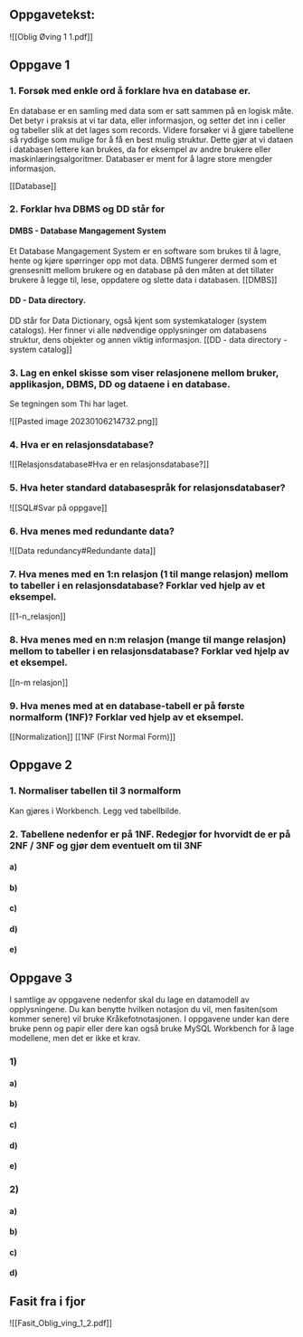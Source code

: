 
## Oppgavetekst:

![[Oblig Øving 1 1.pdf]]


## Oppgave 1

### 1. Forsøk med enkle ord å forklare hva en database er.
En database er en samling med data som er satt sammen på en logisk måte. Det betyr i praksis at vi tar data, eller informasjon, og setter det inn i celler og tabeller slik at det lages som records. Videre forsøker vi å gjøre tabellene så ryddige som mulige for å få en best mulig struktur. Dette gjør at vi dataen i databasen lettere kan brukes, da for eksempel av andre brukere eller maskinlæringsalgoritmer. Databaser er ment for å lagre store mengder informasjon. 

[[Database]]

### 2. Forklar hva DBMS og DD står for

#### DMBS - Database Mangagement System 
Et Database Mangagement System er en software som brukes til å lagre, hente og kjøre spørringer opp mot data. DBMS fungerer dermed som et grensesnitt mellom brukere og en database på den måten at det tillater brukere å legge til, lese, oppdatere og slette data i databasen. 
[[DMBS]]

#### DD - Data directory. 
DD står for Data Dictionary, også kjent som systemkataloger (system catalogs). Her finner vi alle nødvendige opplysninger om databasens struktur, dens objekter og annen viktig informasjon.
[[DD - data directory - system catalog]]


### 3. Lag en enkel skisse som viser relasjonene mellom bruker, applikasjon, DBMS, DD og dataene i en database.

Se tegningen som Thi har laget. 

![[Pasted image 20230106214732.png]]

### 4. Hva er en relasjonsdatabase?

![[Relasjonsdatabase#Hva er en relasjonsdatabase?]]

### 5. Hva heter standard databasespråk for relasjonsdatabaser?
![[SQL#Svar på oppgave]]

### 6. Hva menes med redundante data?
![[Data redundancy#Redundante data]]

### 7. Hva menes med en 1:n relasjon (1 til mange relasjon) mellom to tabeller i en relasjonsdatabase? Forklar ved hjelp av et eksempel.
[[1-n_relasjon]]

### 8. Hva menes med en n:m relasjon (mange til mange relasjon) mellom to tabeller i en relasjonsdatabase? Forklar ved hjelp av et eksempel.
[[n-m relasjon]]

### 9. Hva menes med at en database-tabell er på første normalform (1NF)? Forklar ved hjelp av et eksempel.
[[Normalization]]
[[1NF (First Normal Form)]]

## Oppgave 2

### 1. Normaliser tabellen til 3 normalform
Kan gjøres i Workbench. Legg ved tabellbilde.

### 2. Tabellene nedenfor er på 1NF. Redegjør for hvorvidt de er på 2NF / 3NF og gjør dem eventuelt om til 3NF
#### a)
#### b)
#### c)
#### d)
#### e)



## Oppgave 3
I samtlige av oppgavene nedenfor skal du lage en datamodell av opplysningene. Du kan benytte hvilken notasjon du vil, men fasiten(som kommer senere) vil bruke Kråkefotnotasjonen. I oppgavene under kan dere bruke penn og papir eller dere kan også bruke MySQL Workbench for å lage modellene, men det er ikke et krav.

### 1)
#### a)
#### b)
#### c)
#### d)
#### e)

### 2)
#### a)
#### b)
#### c)
#### d)


## Fasit fra i fjor

![[Fasit_Oblig_ving_1_2.pdf]]